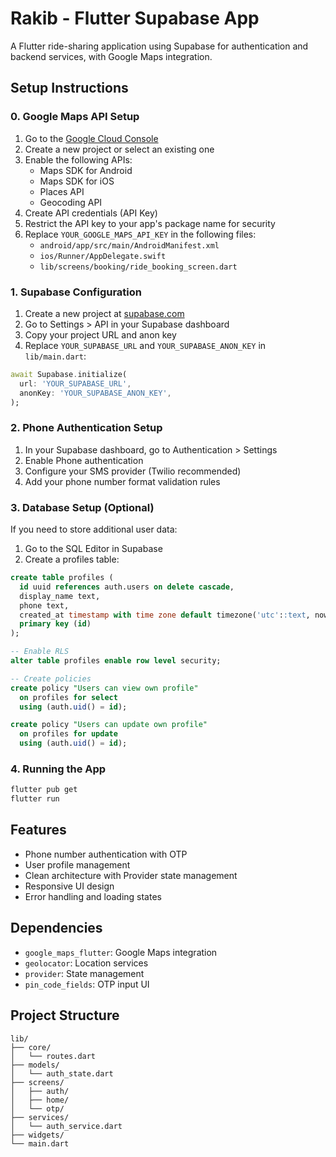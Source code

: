 # Rakib - Flutter Supabase App

A Flutter ride-sharing application using Supabase for authentication and backend services, with Google Maps integration.

## Setup Instructions

### 0. Google Maps API Setup

1. Go to the [Google Cloud Console](https://console.cloud.google.com/)
2. Create a new project or select an existing one
3. Enable the following APIs:
   - Maps SDK for Android
   - Maps SDK for iOS
   - Places API
   - Geocoding API
4. Create API credentials (API Key)
5. Restrict the API key to your app's package name for security
6. Replace `YOUR_GOOGLE_MAPS_API_KEY` in the following files:
   - `android/app/src/main/AndroidManifest.xml`
   - `ios/Runner/AppDelegate.swift`
   - `lib/screens/booking/ride_booking_screen.dart`

### 1. Supabase Configuration

1. Create a new project at [supabase.com](https://supabase.com)
2. Go to Settings > API in your Supabase dashboard
3. Copy your project URL and anon key
4. Replace `YOUR_SUPABASE_URL` and `YOUR_SUPABASE_ANON_KEY` in `lib/main.dart`:

```dart
await Supabase.initialize(
  url: 'YOUR_SUPABASE_URL',
  anonKey: 'YOUR_SUPABASE_ANON_KEY',
);
```

### 2. Phone Authentication Setup

1. In your Supabase dashboard, go to Authentication > Settings
2. Enable Phone authentication
3. Configure your SMS provider (Twilio recommended)
4. Add your phone number format validation rules

### 3. Database Setup (Optional)

If you need to store additional user data:

1. Go to the SQL Editor in Supabase
2. Create a profiles table:

```sql
create table profiles (
  id uuid references auth.users on delete cascade,
  display_name text,
  phone text,
  created_at timestamp with time zone default timezone('utc'::text, now()) not null,
  primary key (id)
);

-- Enable RLS
alter table profiles enable row level security;

-- Create policies
create policy "Users can view own profile" 
  on profiles for select 
  using (auth.uid() = id);

create policy "Users can update own profile" 
  on profiles for update 
  using (auth.uid() = id);
```

### 4. Running the App

```bash
flutter pub get
flutter run
```

## Features

- Phone number authentication with OTP
- User profile management
- Clean architecture with Provider state management
- Responsive UI design
- Error handling and loading states

## Dependencies

- `google_maps_flutter`: Google Maps integration
- `geolocator`: Location services
- `provider`: State management
- `pin_code_fields`: OTP input UI

## Project Structure

```
lib/
├── core/
│   └── routes.dart
├── models/
│   └── auth_state.dart
├── screens/
│   ├── auth/
│   ├── home/
│   └── otp/
├── services/
│   └── auth_service.dart
├── widgets/
└── main.dart
```
